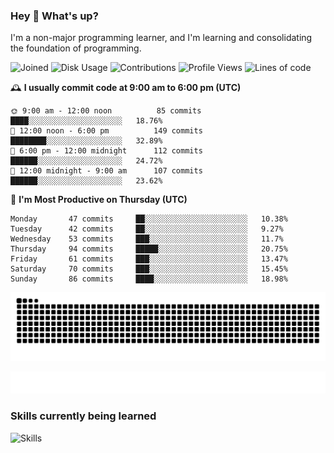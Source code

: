 ### Hey :wave: What's up?

I'm a non-major programming learner, and I'm learning and consolidating the foundation of programming.

<!--START_SECTION:waka-->
![Joined](http://img.shields.io/badge/Joined-6%20years%20ago-6D67E4?style=flat&labelColor=453C67)
![Disk Usage](http://img.shields.io/badge/Github%27s%20Storage-592.0%20MB-FD841F?style=flat&labelColor=E14D2A)
![Contributions](http://img.shields.io/badge/Contributions%20in%202023-61-7DCE13?style=flat&labelColor=2B7A0B)
![Profile Views](http://img.shields.io/badge/Profile%20Views-60-3AB4F2?style=flat&labelColor=0078AA)
![Lines of code](https://img.shields.io/badge/Lines%20of%20code-2%20Million%20Lines%20of%20code-FF8B8B?style=flat&labelColor=EB4747)

🕰️ **I usually commit code at 9:00 am to 6:00 pm (UTC)** 

```text
🌞 9:00 am - 12:00 noon          85 commits     ████░░░░░░░░░░░░░░░░░░░░░   18.76% 
🌆 12:00 noon - 6:00 pm          149 commits    ████████░░░░░░░░░░░░░░░░░   32.89% 
🌃 6:00 pm - 12:00 midnight      112 commits    ██████░░░░░░░░░░░░░░░░░░░   24.72% 
🌙 12:00 midnight - 9:00 am      107 commits    ██████░░░░░░░░░░░░░░░░░░░   23.62%
```
📅 **I'm Most Productive on Thursday (UTC)** 

```text
Monday       47 commits     ██░░░░░░░░░░░░░░░░░░░░░░░   10.38% 
Tuesday      42 commits     ██░░░░░░░░░░░░░░░░░░░░░░░   9.27% 
Wednesday    53 commits     ███░░░░░░░░░░░░░░░░░░░░░░   11.7% 
Thursday     94 commits     █████░░░░░░░░░░░░░░░░░░░░   20.75% 
Friday       61 commits     ███░░░░░░░░░░░░░░░░░░░░░░   13.47% 
Saturday     70 commits     ███░░░░░░░░░░░░░░░░░░░░░░   15.45% 
Sunday       86 commits     ████░░░░░░░░░░░░░░░░░░░░░   18.98%
```

<!--END_SECTION:waka-->

![Snake animation](https://raw.githubusercontent.com/dirname/dirname/output/snake.svg)

![metrics](github-metrics.svg)

### Skills currently being learned

![Skills](https://skillicons.dev/icons?i=linux,rust,go,solidity,typescript,bash,git,postgres,mysql,redis,mongo,docker,kubernetes,grafana,prometheus)
